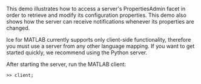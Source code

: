This demo illustrates how to access a server's PropertiesAdmin facet
in order to retrieve and modify its configuration properties. This
demo also shows how the server can receive notifications whenever its
properties are changed.

Ice for MATLAB currently supports only client-side functionality, therefore
you must use a server from any other language mapping. If you want to get
started quickly, we recommend using the Python server.

After starting the server, run the MATLAB client:

```
>> client;
```
